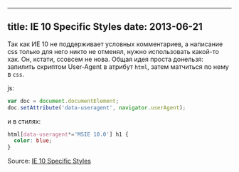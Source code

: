 ----
title: IE 10 Specific Styles
date:   2013-06-21
----
Так как ИЕ 10 не поддерживает условных комментариев, а написание css только для него никто не отменял, нужно использовать какой-то хак. Он, кстати, ссовсем не нова.
Общая идея проста донельзя: запилить скриптом User-Agent в атрибут `html`, затем матчиться по нему в `css`.

js:
```javascript
var doc = document.documentElement;
doc.setAttribute('data-useragent', navigator.userAgent);
```

и в стилях:
```css
html[data-useragent*='MSIE 10.0'] h1 {
  color: blue;
}
```

Source: [IE 10 Specific Styles](http://css-tricks.com/ie-10-specific-styles/)
